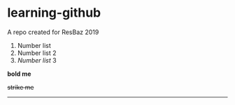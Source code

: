 # learning-github
A repo created for ResBaz 2019 

1. Number list 
1. Number list 2
1. *Number list* 3

**bold me**

~~strike me~~

____________

